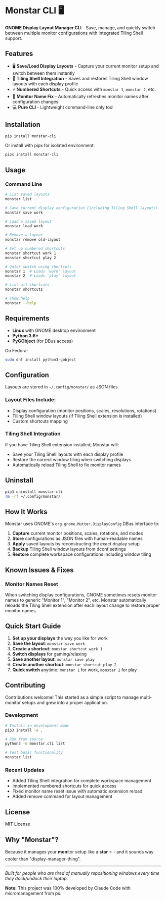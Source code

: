 # Monstar CLI 🖥️

**GNOME Display Layout Manager CLI** - Save, manage, and quickly switch between multiple monitor configurations with integrated Tiling Shell support.

## Features

- 🖥️ **Save/Load Display Layouts** - Capture your current monitor setup and switch between them instantly
- 🎨 **Tiling Shell Integration** - Saves and restores Tiling Shell window layouts with each display profile
- ⚡ **Numbered Shortcuts** - Quick access with `monstar 1`, `monstar 2`, etc.
- 🔧 **Monitor Name Fix** - Automatically refreshes monitor names after configuration changes
- 💻 **Pure CLI** - Lightweight command-line only tool

## Installation

```bash
pip install monstar-cli
```

Or install with pipx for isolated environment:
```bash
pipx install monstar-cli
```

## Usage

### Command Line
```bash
# List saved layouts
monstar list

# Save current display configuration (including Tiling Shell layouts)
monstar save work

# Load a saved layout
monstar load work

# Remove a layout
monstar remove old-layout

# Set up numbered shortcuts
monstar shortcut work 1
monstar shortcut play 2

# Quick switch using shortcuts
monstar 1  # Loads 'work' layout
monstar 2  # Loads 'play' layout

# List all shortcuts
monstar shortcuts

# Show help
monstar --help
```

## Requirements

- **Linux** with GNOME desktop environment
- **Python 3.6+**
- **PyGObject** (for DBus access)

On Fedora:
```bash
sudo dnf install python3-gobject
```

## Configuration

Layouts are stored in `~/.config/monstar/` as JSON files.

### Layout Files Include:
- Display configuration (monitor positions, scales, resolutions, rotations)
- Tiling Shell window layouts (if Tiling Shell extension is installed)
- Custom shortcuts mapping

### Tiling Shell Integration
If you have Tiling Shell extension installed, Monstar will:
- Save your Tiling Shell layouts with each display profile
- Restore the correct window tiling when switching displays
- Automatically reload Tiling Shell to fix monitor names

## Uninstall

```bash
pip3 uninstall monstar-cli
rm -rf ~/.config/monstar/
```

## How It Works

Monstar uses GNOME's `org.gnome.Mutter.DisplayConfig` DBus interface to:
1. **Capture** current monitor positions, scales, rotations, and modes
2. **Store** configurations as JSON files with human-readable names  
3. **Apply** saved layouts by reconstructing the exact display setup
4. **Backup** Tiling Shell window layouts from dconf settings
5. **Restore** complete workspace configurations including window tiling

## Known Issues & Fixes

### Monitor Names Reset
When switching display configurations, GNOME sometimes resets monitor names to generic "Monitor 1", "Monitor 2", etc. Monstar automatically reloads the Tiling Shell extension after each layout change to restore proper monitor names.


## Quick Start Guide

1. **Set up your displays** the way you like for work
2. **Save the layout**: `monstar save work`
3. **Create a shortcut**: `monstar shortcut work 1`
4. **Switch displays** for gaming/relaxing
5. **Save another layout**: `monstar save play`
6. **Create another shortcut**: `monstar shortcut play 2`
7. **Quick switch** anytime: `monstar 1` for work, `monstar 2` for play

## Contributing

Contributions welcome! This started as a simple script to manage multi-monitor setups and grew into a proper application.

### Development

```bash
# Install in development mode
pip3 install -e .

# Run from source
python3 -m monstar.cli list

# Test basic functionality
monstar list
```

### Recent Updates
- Added Tiling Shell integration for complete workspace management
- Implemented numbered shortcuts for quick access
- Fixed monitor name reset issue with automatic extension reload
- Added remove command for layout management

## License

MIT License

## Why "Monstar"?

Because it manages your **mon**itor setup like a **star** ⭐ - and it sounds way cooler than "display-manager-thing".

---

*Built for people who are tired of manually repositioning windows every time they dock/undock their laptop.*

**Note:** This project was 100% developed by Claude Code with micromanagement from ps.
